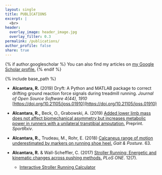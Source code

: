 ```yaml
---
layout: single
title: PUBLICATIONS
excerpt: |
  <br>
header:
  overlay_image: header_image.jpg
  overlay_filter: 0.3
permalink: /publications/
author_profile: false
share: true
---
```


{% if author.googlescholar %}
  You can also find my articles on <u><a href="{{author.googlescholar}}">my Google Scholar profile</a>.</u>
{% endif %}

{% include base_path %}

<!--- below converts page to collection --->
<!---
{% for post in site.publications reversed %}
  {% include archive-single.html %}
{% endfor %}
--->

* <b>Alcantara, R.</b> (2019) Dryft: A Python and MATLAB package to correct drifting ground reaction
force signals during treadmill running. <i>Journal of Open Source Software 4(44), 1910</i> [https://doi.org/10.21105/joss.01910](https://doi.org/10.21105/joss.01910)

* <b>Alcantara, R.,</b> Beck, O., Grabowski, A. (2019) [Added lower limb mass does not affect
biomechanical asymmetry but increases metabolic power in runners with a unilateral transtibial amputation.](https://osf.io/preprints/sportrxiv/xcus7/) Preprint. <i>SportRxiv</i>.

* <b>Alcantara, R.,</b> Trudeau, M., Rohr, E. (2018) [Calcaneus range of motion underestimated by markers on running shoe heel.](http://alcantarar.github.io/files/Alcantara_et_al_2018.pdf) <i>Gait & Posture</i>. 63.

* <b>Alcantara, R.</b> & Wall-Scheffler, C. (2017) [Stroller Running: Energetic and kinematic changes across pushing methods.](http://alcantarar.github.io/files/Alcantara_Wall-Scheffler_2017_Stroller_Running.pdf) <i>PLoS ONE</i>. 12(7).
  * [Interactive Stroller Running Calculator](https://public.tableau.com/views/StrollerRunningCost_1/Stroller_Cost?:embed=y&:display_count=yes&:showTabs=y&:showVizHome=no)
  
  
